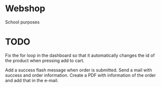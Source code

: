 # Webshop
School purposes

# TODO

Fix the for loop in the dashboard so that it automatically changes the id of the product when pressing add to cart.

Add a success flash message when order is submitted.
Send a mail with success and order information.
Create a PDF with information of the order and add that in the e-mail.


